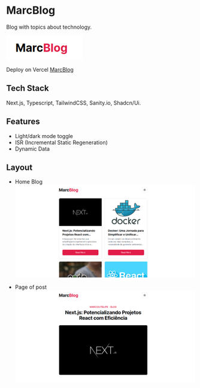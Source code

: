 
# MarcBlog

Blog with topics about technology.  


![Logo](https://github.com/marclipe/marclipe-blog/blob/main/readme-images/logo-marcblog.png?raw=true)


Deploy on Vercel [MarcBlog](https://marclipe-blog.vercel.app/)

## Tech Stack

Next.js, Typescript, TailwindCSS, Sanity.io, Shadcn/Ui. 


## Features

- Light/dark mode toggle
- ISR (Incremental Static Regeneration) 
- Dynamic Data



## Layout

- Home Blog 
![App Screenshot](https://github.com/marclipe/marclipe-blog/blob/main/readme-images/image-home-blog.png?raw=true)

- Page of post 
![App Screenshot](https://github.com/marclipe/marclipe-blog/blob/main/readme-images/image-post-blog.png?raw=true)


